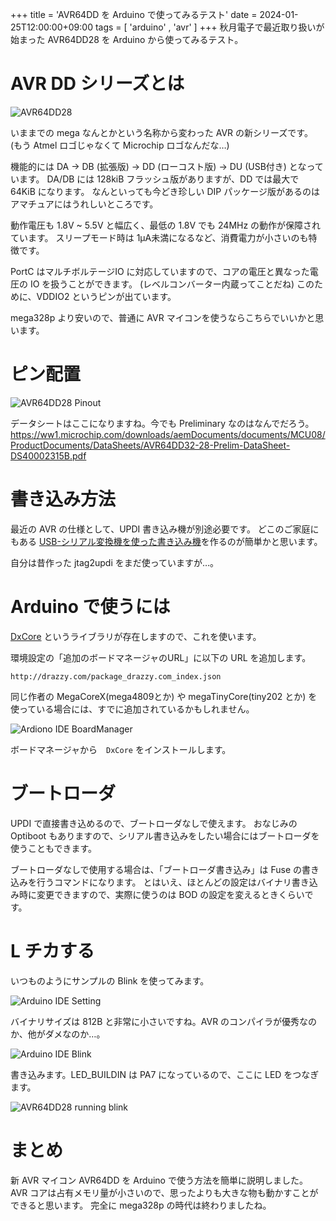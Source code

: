 +++
title = 'AVR64DD を Arduino で使ってみるテスト'
date = 2024-01-25T12:00:00+09:00
tags = [ 'arduino' , 'avr' ]
+++
秋月電子で最近取り扱いが始まった AVR64DD28 を Arduino から使ってみるテスト。

# AVR DD シリーズとは

![AVR64DD28](/images/avrdd05.jpg)<br>

いままでの mega なんとかという名称から変わった AVR の新シリーズです。
(もう Atmel ロゴじゃなくて Microchip ロゴなんだな…)

機能的には DA → DB (拡張版) → DD (ローコスト版) → DU (USB付き) となっています。
DA/DB には 128kiB フラッシュ版がありますが、DD では最大で 64KiB になります。
なんといっても今どき珍しい DIP パッケージ版があるのはアマチュアにはうれしいところです。

動作電圧も 1.8V ~ 5.5V と幅広く、最低の 1.8V でも 24MHz の動作が保障されています。
スリープモード時は 1μA未満になるなど、消費電力が小さいのも特徴です。

PortC はマルチボルテージIO に対応していますので、コアの電圧と異なった電圧の IO を扱うことができます。
(レベルコンバーター内蔵ってことだね)
このために、VDDIO2 というピンが出ています。

mega328p より安いので、普通に AVR マイコンを使うならこちらでいいかと思います。

# ピン配置

![AVR64DD28 Pinout](/images/avrdd01.png)<br>

データシートはここになりますね。今でも Preliminary なのはなんでだろう。
https://ww1.microchip.com/downloads/aemDocuments/documents/MCU08/ProductDocuments/DataSheets/AVR64DD32-28-Prelim-DataSheet-DS40002315B.pdf

# 書き込み方法

最近の AVR の仕様として、UPDI 書き込み機が別途必要です。
どこのご家庭にもある [USB-シリアル変換機を使った書き込み機](https://github.com/SpenceKonde/AVR-Guidance/blob/master/UPDI/jtag2updi.md)を作るのが簡単かと思います。


自分は昔作った jtag2updi をまだ使っていますが…。

# Arduino で使うには

[DxCore](https://github.com/SpenceKonde/DxCore/tree/master) というライブラリが存在しますので、これを使います。



環境設定の「追加のボードマネージャのURL」に以下の URL を追加します。

```
http://drazzy.com/package_drazzy.com_index.json
```

同じ作者の MegaCoreX(mega4809とか) や megaTinyCore(tiny202 とか) を使っている場合には、すでに追加されているかもしれません。

![Ardiono IDE BoardManager](/images/avrdd04.png)<br>

ボードマネージャから　`DxCore` をインストールします。

# ブートローダ

UPDI で直接書き込めるので、ブートローダなしで使えます。
おなじみの Optiboot もありますので、シリアル書き込みをしたい場合にはブートローダを使うこともできます。

ブートローダなしで使用する場合は、「ブートローダ書き込み」は Fuse の書き込みを行うコマンドになります。
とはいえ、ほとんどの設定はバイナリ書き込み時に変更できますので、実際に使うのは BOD の設定を変えるときくらいです。

# L チカする

いつものようにサンプルの Blink を使ってみます。

![Arduino IDE Setting](/images/avrdd02.png)<br>

バイナリサイズは 812B と非常に小さいですね。AVR のコンパイラが優秀なのか、他がダメなのか…。

![Arduino IDE Blink](/images/avrdd03.png)<br>

書き込みます。LED_BUILDIN は PA7 になっているので、ここに LED をつなぎます。

![AVR64DD28 running blink](/images/avrdd06.jpg)<br>

# まとめ

新 AVR マイコン AVR64DD を Arduino で使う方法を簡単に説明しました。
AVR コアは占有メモリ量が小さいので、思ったよりも大きな物も動かすことができると思います。
完全に mega328p の時代は終わりましたね。
